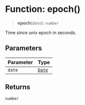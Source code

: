 # Function: epoch()

> **epoch**(`date`): `number`

Time since unix epoch in seconds.

## Parameters

| Parameter | Type |
| ------ | ------ |
| `date` | [`Date`](https://developer.mozilla.org/docs/Web/JavaScript/Reference/Global_Objects/Date) |

## Returns

`number`
